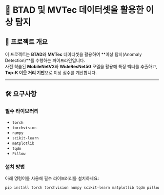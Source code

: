 # 🚀 **BTAD 및 MVTec 데이터셋을 활용한 이상 탐지**

## 📖 **프로젝트 개요**
이 프로젝트는 **BTAD**와 **MVTec** 데이터셋을 활용하여 **이상 탐지(Anomaly Detection)**를 수행하는 파이프라인입니다.  
사전 학습된 **MobileNetV2**와 **WideResNet50** 모델을 활용해 특징 벡터를 추출하고, **Top-K 이웃 거리 기반**으로 이상 점수를 계산합니다.

---

## 🛠️ **요구사항**
### **필수 라이브러리**
- `torch`
- `torchvision`
- `numpy`
- `scikit-learn`
- `matplotlib`
- `tqdm`
- `Pillow`

### **설치 방법**
아래 명령어를 사용해 필수 라이브러리를 설치하세요:
```bash
pip install torch torchvision numpy scikit-learn matplotlib tqdm pillow
